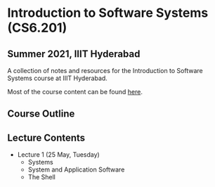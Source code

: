 # Introduction to Software Systems (CS6.201)
## Summer 2021, IIIT Hyderabad

A collection of notes and resources for the Introduction to Software Systems course at IIIT Hyderabad.

Most of the course content can be found [here](https://serciiit.gitbook.io/introduction-to-software-systems/).

## Course Outline

## Lecture Contents
* Lecture 1 (25 May, Tuesday)
    - Systems
    - System and Application Software
    - The Shell


